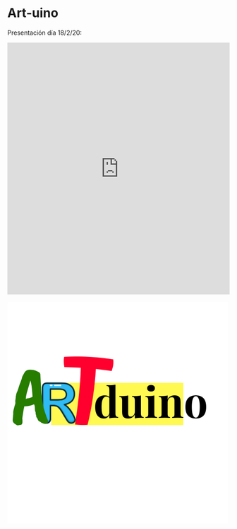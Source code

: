 # Art-uino    

Presentación día 18/2/20:

<iframe src="https://docs.google.com/presentation/d/e/2PACX-1vQAaSrmVnaB0c4-23wdvqUF1WIQKEGywC7wL5AR43FEjJccvC68vPaQyc9mcgA34emyRISQYz4PFZiL/embed?start=false&loop=false&delayms=3000" frameborder="0" width="100%" height="569" allowfullscreen="true" mozallowfullscreen="true" webkitallowfullscreen="true"></iframe>

![](/assets/ArTduino.png)